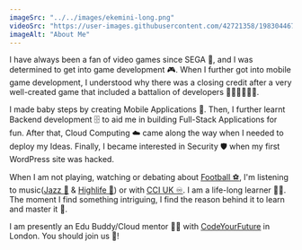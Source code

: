 ```yaml
---
imageSrc: "../../images/ekemini-long.png"
videoSrc: "https://user-images.githubusercontent.com/42721358/198304467-78f16a34-c925-444e-b280-330da05e8820.mp4"
imageAlt: "About Me"
---
```


I have always been a fan of video games since SEGA 👾, and I was determined to get into game development 🎮. When I further got into mobile game development, I understood why there was a closing credit after a very well-created game that included a battalion of developers 👩🏾‍💻👩🏼‍💻.

I made baby steps by creating Mobile Applications 📱. Then, I further learnt Backend development 🗄️ to aid me in building Full-Stack Applications for fun. After that, Cloud Computing ☁️ came along the way when I needed to deploy my Ideas. Finally, I became interested in Security 🛡️ when my first WordPress site was hacked.

When I am not playing, watching or debating about <a href="https://www.arsenal.com/" aria-label="External Link" target="_blank" rel="nofollow noopener noreferrer"><u>Football ⚽</u></a>, I'm listening to music(<a href="https://open.spotify.com/album/2juoSjrfYJTDGobdoUoxpE" aria-label="External Link" target="_blank" rel="nofollow noopener noreferrer"><u>Jazz 🎷</u></a> & <a href="https://open.spotify.com/playlist/4vK2TN6Pum5obvUPGtcmLi" aria-label="External Link" target="_blank" rel="nofollow noopener noreferrer"><u>Highlife 🐚</u></a>) or with <a href="https://www.instagram.com/cci__uk/?hl=en" aria-label="External Link" target="_blank" rel="nofollow noopener noreferrer"><u>CCI UK ♾️</u></a>. I am a life-long learner 👴🏿. The moment I find something intriguing, I find the reason behind it to learn and master it 🥋.

I am presently an Edu Buddy/Cloud mentor 👨‍🏫 with <a href="https://codeyourfuture.io/" aria-label="External Link" target="_blank" rel="nofollow noopener noreferrer"><u>CodeYourFuture</u></a> in London. You should join us 🤝!
